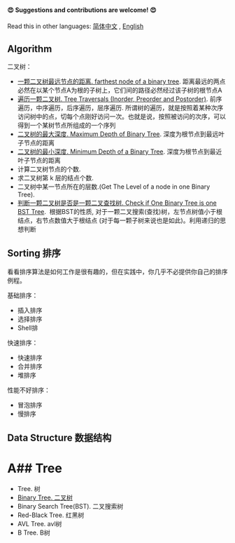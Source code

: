 

#### 😍 Suggestions and contributions are welcome! 😍

Read this in other languages: [简体中文]() , [English]()




## Algorithm

二叉树：
- [一颗二叉树最远节点的距离. farthest node of a binary tree](https://github.com/huanjulu/Algorithm/blob/master/Binary%20Tree/%20Farthest%20Node%20Of%20A%20Binary%20Tree/README.md). 距离最远的两点必然在以某个节点A为根的子树上，它们间的路径必然经过该子树的根节点A
- [遍历一颗二叉树. Tree Traversals (Inorder, Preorder and Postorder)](https://github.com/huanjulu/Algorithm/blob/master/Binary%20Tree/Binary%20Tree%20Traversal%20/README.md).  前序遍历，中序遍历，后序遍历，层序遍历. 所谓树的遍历，就是按照着某种次序访问树中的点，切每个点刚好访问一次。也就是说，按照被访问的次序，可以得到一个某树节点所组成的一个序列
- [二叉树的最大深度.  Maximum Depth of Binary Tree](https://github.com/huanjulu/Data-Structure-And-Algorithm/blob/master/Binary%20Tree/Calculate%20Max%20Depth%20Of%20Tree/README.md). 深度为根节点到最远叶子节点的距离
- [二叉树的最小深度. Minimum Depth of a Binary Tree](https://github.com/huanjulu/Data-Structure-And-Algorithm/blob/master/Binary%20Tree/Calculate%20Minmum%20Depth%20Of%20Tree%20copy/README.md). 深度为根节点到最近叶子节点的距离
- 计算二叉树节点的个数.  
- 求二叉树第 k 层的结点个数.
- 二叉树中某一节点所在的层数.(Get The Level of a node in one Binary Tree).
- [判断一颗二叉树是否是一颗二叉查找树. Check if One Binary Tree is one BST Tree](https://github.com/huanjulu/Algorithm/blob/master/Binary%20Search%20Tree/Check%20BT%20if%20one%20BST%20/README.md).  根据BST的性质, 对于一颗二叉搜索(查找)树，左节点树值小于根结点，右节点数值大于根结点 (对于每一颗子树来说也是如此)。利用递归的思想判断




## Sorting 排序

看看排序算法是如何工作是很有趣的，但在实践中，你几乎不必提供你自己的排序例程。

基础排序：

- 插入排序
- 选择排序
- Shell排

快速排序：

- 快速排序
- 合并排序
- 堆排序

性能不好排序：

- 冒泡排序
- 慢排序

## Data Structure 数据结构

# A## Tree
- Tree. 树
- [Binary Tree. 二叉树](https://github.com/huanjulu/Algorithm/blob/master/Binary%20Tree/README.md)
- Binary Search Tree(BST). 二叉搜索树
- Red-Black Tree. 红黑树
- AVL Tree. avl树
- B Tree. B树


